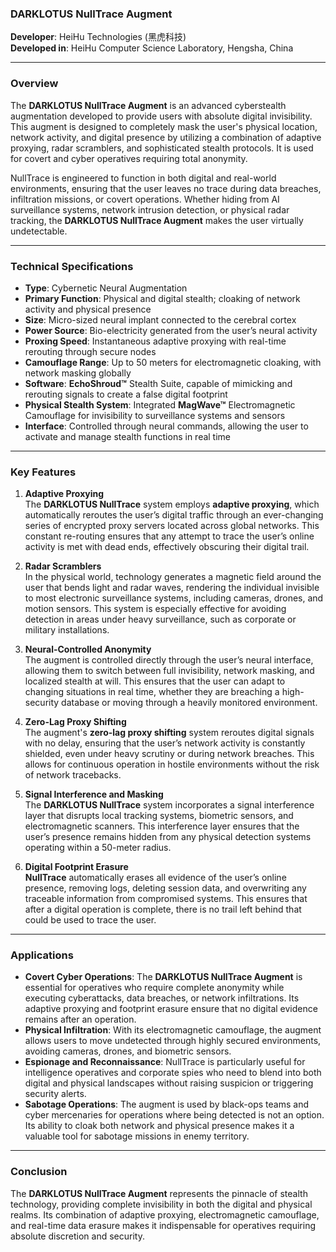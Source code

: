 ### **DARKLOTUS NullTrace Augment**

**Developer**: HeiHu Technologies (黑虎科技)  
**Developed in**: HeiHu Computer Science Laboratory, Hengsha, China   

---

### Overview

The **DARKLOTUS NullTrace Augment** is an advanced cyberstealth augmentation developed to provide users with absolute digital invisibility. This augment is designed to completely mask the user's physical location, network activity, and digital presence by utilizing a combination of adaptive proxying, radar scramblers, and sophisticated stealth protocols. It is used for covert and cyber operatives requiring total anonymity.

NullTrace is engineered to function in both digital and real-world environments, ensuring that the user leaves no trace during data breaches, infiltration missions, or covert operations. Whether hiding from AI surveillance systems, network intrusion detection, or physical radar tracking, the **DARKLOTUS NullTrace Augment** makes the user virtually undetectable.

---

### Technical Specifications

- **Type**: Cybernetic Neural Augmentation  
- **Primary Function**: Physical and digital stealth; cloaking of network activity and physical presence  
- **Size**: Micro-sized neural implant connected to the cerebral cortex  
- **Power Source**: Bio-electricity generated from the user’s neural activity  
- **Proxing Speed**: Instantaneous adaptive proxying with real-time rerouting through secure nodes  
- **Camouflage Range**: Up to 50 meters for electromagnetic cloaking, with network masking globally  
- **Software**: **EchoShroud™** Stealth Suite, capable of mimicking and rerouting signals to create a false digital footprint  
- **Physical Stealth System**: Integrated **MagWave™** Electromagnetic Camouflage for invisibility to surveillance systems and sensors  
- **Interface**: Controlled through neural commands, allowing the user to activate and manage stealth functions in real time

---

### Key Features

1. **Adaptive Proxying**  
   The **DARKLOTUS NullTrace** system employs **adaptive proxying**, which automatically reroutes the user’s digital traffic through an ever-changing series of encrypted proxy servers located across global networks. This constant re-routing ensures that any attempt to trace the user’s online activity is met with dead ends, effectively obscuring their digital trail.

2. **Radar Scramblers**  
   In the physical world, technology generates a magnetic field around the user that bends light and radar waves, rendering the individual invisible to most electronic surveillance systems, including cameras, drones, and motion sensors. This system is especially effective for avoiding detection in areas under heavy surveillance, such as corporate or military installations.

3. **Neural-Controlled Anonymity**  
  The augment is controlled directly through the user’s neural interface, allowing them to switch between full invisibility, network masking, and localized stealth at will. This ensures that the user can adapt to changing situations in real time, whether they are breaching a high-security database or moving through a heavily monitored environment.

4. **Zero-Lag Proxy Shifting**  
   The augment's **zero-lag proxy shifting** system reroutes digital signals with no delay, ensuring that the user’s network activity is constantly shielded, even under heavy scrutiny or during network breaches. This allows for continuous operation in hostile environments without the risk of network tracebacks.

5. **Signal Interference and Masking**  
   The **DARKLOTUS NullTrace** system incorporates a signal interference layer that disrupts local tracking systems, biometric sensors, and electromagnetic scanners. This interference layer ensures that the user’s presence remains hidden from any physical detection systems operating within a 50-meter radius.

6. **Digital Footprint Erasure**  
   **NullTrace** automatically erases all evidence of the user’s online presence, removing logs, deleting session data, and overwriting any traceable information from compromised systems. This ensures that after a digital operation is complete, there is no trail left behind that could be used to trace the user.

---

### Applications

- **Covert Cyber Operations**: The **DARKLOTUS NullTrace Augment** is essential for operatives who require complete anonymity while executing cyberattacks, data breaches, or network infiltrations. Its adaptive proxying and footprint erasure ensure that no digital evidence remains after an operation.
- **Physical Infiltration**: With its electromagnetic camouflage, the augment allows users to move undetected through highly secured environments, avoiding cameras, drones, and biometric sensors.
- **Espionage and Reconnaissance**: NullTrace is particularly useful for intelligence operatives and corporate spies who need to blend into both digital and physical landscapes without raising suspicion or triggering security alerts.
- **Sabotage Operations**: The augment is used by black-ops teams and cyber mercenaries for operations where being detected is not an option. Its ability to cloak both network and physical presence makes it a valuable tool for sabotage missions in enemy territory.

---

### Conclusion

The **DARKLOTUS NullTrace Augment** represents the pinnacle of stealth technology, providing complete invisibility in both the digital and physical realms. Its combination of adaptive proxying, electromagnetic camouflage, and real-time data erasure makes it indispensable for operatives requiring absolute discretion and security.
